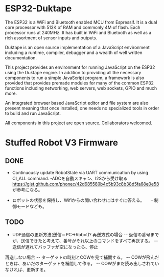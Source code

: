 # ESP32-Duktape
The ESP32 is a WiFi and Bluetooth enabled MCU from Espressif.  It is a dual core
processor with 512K of RAM and commonly 4M of flash.  Each processor runs at
240MHz.  It has built in WiFi and Bluetooth as well as a rich assortment of
sensor inputs and outputs.

Duktape is an open source implementation of a JavaScript environment including
a runtime, compiler, debugger and a wealth of well written documentation.

This project provides an environment for running JavaScript on the ESP32 using the
Duktape engine.  In addition to providing all the necessary components to run
a simple JavaScript program, a framework is also provided that provides premade
modules for many of the common ESP32 functions including networking, web servers,
web sockets, GPIO and much more.

An integrated browser based JavaScript editor and file system are also present
meaning that once installed, one needs no specialized tools in order to build and
run JavaScript.

All components in this project are open source.  Collaborators welcomed.



# Stuffed Robot V3 Firmware

## DONE
- Continuously update RobotState via UART communication by using CI_ALL command.
-ADCを自動スキャン、I2Sから受け取る
	https://gist.github.com/phonec/42d685580b4c5b93c8b38d5fa68e0e58 が参考になる。

- ロボットの状態を保持し、Wifiからの問い合わせにはすぐに答える。
　・制御モードなども。

## TODO

- UDP通信の更新方法(送信＝PC→Robot)?
再送方式の場合
-- 返信の番号までが、送信できたと考えて、番号がそれ以上のコマンドをすべて再送する。
-- 送信が遅れてバッファが空になったら、停止

再送しない場合
-- ターゲットの時刻とCOWを見て補間する。
-- COWが飛んだときは、あいだのターゲットを補間して作る。
-- COWがまだ読み出しされていなければ、更新する。
